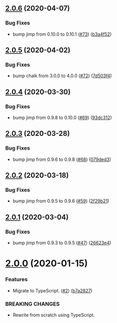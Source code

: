 ## [2.0.6](https://github.com/thenativeweb/terminal-img/compare/2.0.5...2.0.6) (2020-04-07)


### Bug Fixes

* bump jimp from 0.10.0 to 0.10.1 ([#73](https://github.com/thenativeweb/terminal-img/issues/73)) ([b3a4f52](https://github.com/thenativeweb/terminal-img/commit/b3a4f527ecea7f6015c7a13f4645879ecf85c37e))

## [2.0.5](https://github.com/thenativeweb/terminal-img/compare/2.0.4...2.0.5) (2020-04-02)


### Bug Fixes

* bump chalk from 3.0.0 to 4.0.0 ([#72](https://github.com/thenativeweb/terminal-img/issues/72)) ([7d503f4](https://github.com/thenativeweb/terminal-img/commit/7d503f45ff25b24ca17c32198f6f2d539b57b4c0))

## [2.0.4](https://github.com/thenativeweb/terminal-img/compare/2.0.3...2.0.4) (2020-03-30)


### Bug Fixes

* bump jimp from 0.9.8 to 0.10.0 ([#69](https://github.com/thenativeweb/terminal-img/issues/69)) ([93dc312](https://github.com/thenativeweb/terminal-img/commit/93dc3126a9a4f114002cf9d195cf911e09cb7f34))

## [2.0.3](https://github.com/thenativeweb/terminal-img/compare/2.0.2...2.0.3) (2020-03-28)


### Bug Fixes

* bump jimp from 0.9.6 to 0.9.8 ([#68](https://github.com/thenativeweb/terminal-img/issues/68)) ([079ded3](https://github.com/thenativeweb/terminal-img/commit/079ded39a346210f67342d38134227557ccac220))

## [2.0.2](https://github.com/thenativeweb/terminal-img/compare/2.0.1...2.0.2) (2020-03-18)


### Bug Fixes

* bump jimp from 0.9.5 to 0.9.6 ([#59](https://github.com/thenativeweb/terminal-img/issues/59)) ([2f29b21](https://github.com/thenativeweb/terminal-img/commit/2f29b21c5183428a66fb11b6637c73d0c1b6d13c))

## [2.0.1](https://github.com/thenativeweb/terminal-img/compare/2.0.0...2.0.1) (2020-03-04)


### Bug Fixes

* bump jimp from 0.9.3 to 0.9.5 ([#47](https://github.com/thenativeweb/terminal-img/issues/47)) ([26623e4](https://github.com/thenativeweb/terminal-img/commit/26623e4935d1f76739d082f29a5be733a81b9104))

# [2.0.0](https://github.com/thenativeweb/terminal-img/compare/1.1.1...2.0.0) (2020-01-15)


### Features

* Migrate to TypeScript. ([#2](https://github.com/thenativeweb/terminal-img/issues/2)) ([b7a2827](https://github.com/thenativeweb/terminal-img/commit/b7a282733ebed0e3ef9180063e0323068f74b733))


### BREAKING CHANGES

* Rewrite from scratch using TypeScript.
